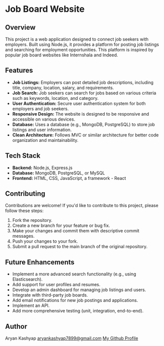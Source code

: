 # Job Board Website

## Overview

This project is a web application designed to connect job seekers with employers. Built using Node.js, it provides a platform for posting job listings and searching for employment opportunities. This platform is inspired by popular job board websites like Internshala and Indeed.

## Features

* **Job Listings:** Employers can post detailed job descriptions, including title, company, location, salary, and requirements.
* **Job Search:** Job seekers can search for jobs based on various criteria such as keywords, location, and category.
* **User Authentication:** Secure user authentication system for both employers and job seekers.
* **Responsive Design:** The website is designed to be responsive and accessible on various devices.
* **Database:** Uses a database (e.g., MongoDB, PostgreSQL) to store job listings and user information.
* **Clean Architecture:** Follows MVC or similar architecture for better code organization and maintainability.

## Tech Stack

* **Backend:** Node.js, Express.js
* **Database:** MongoDB, PostgreSQL, or MySQL
* **Frontend:** HTML, CSS, JavaScript, a framework - React

## Contributing

Contributions are welcome! If you'd like to contribute to this project, please follow these steps:

1.  Fork the repository.
2.  Create a new branch for your feature or bug fix.
3.  Make your changes and commit them with descriptive commit messages.
4.  Push your changes to your fork.
5.  Submit a pull request to the main branch of the original repository.

## Future Enhancements

* Implement a more advanced search functionality (e.g., using Elasticsearch).
* Add support for user profiles and resumes.
* Develop an admin dashboard for managing job listings and users.
* Integrate with third-party job boards.
* Add email notifications for new job postings and applications.
* Implement an API.
* Add more comprehensive testing (unit, integration, end-to-end).

## Author

Aryan Kashyap
aryankashyap7899@gmail.com
[My Github Profile](https://github.com/Void604)

